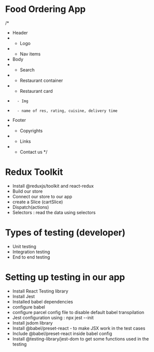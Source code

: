 # Food Ordering App

/*
* Header 
*   - Logo
*   - Nav items
* Body
*   - Search
*   - Restaurant container
*   - Restaurant card
*       - Img
*       - name of res, rating, cuisine, delivery time
* Footer
*   - Copyrights
*   - Links
*   - Contact us
*/


# Redux Toolkit

 - Install @reduxjs/toolkit and react-redux
 - Build our store
 - Connect our store to our app
 - create a Slice (cartSlice)
 - Dispatch(actions)
 - Selectors : read the data using selectors

# Types of testing (developer)

- Unit testing
- Integration testing
- End to end testing

# Setting up testing in our app

- Install React Testing library
- Install Jest
- Installed babel dependencies
- configure babel
- configure parcel config file to disable default babel transpilation
- Jest configuration using : npx jest --init
- Install jsdom library
- Install @babel/preset-react - to make JSX work in the test cases
- Include @babel/preset-react inside babel config 
- Install @testing-library/jest-dom to get some functions used in the testing


